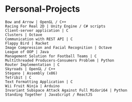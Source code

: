 # Personal-Projects
    Bow and Arrow | OpenGL / C++
    Racing For Real 2D | Unity Engine / C# scripts
    Client-server application | C
    Clusters | Octave
    Communication with REST API | C
    Flappy Bird | Racket
    Image Compression and Facial Recognition | Octave
    League of OOP | Java
    Management Solution for Football Teams | C
    Multithreaded Producers-Consumers Problem | Python
    Router Implementation | C
    Skyroads | OpenGL / C++
    Stegano | Assembly (x86)
    Tetribit | C
    Text Formatting Application | C
    Wii Fruit Ninja | Arduino
    Invariant Subspace Attack Against Full Midori64 | Python
    Standing Together | JavaScript / ReactJS
